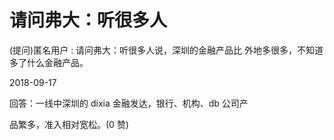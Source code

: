 # 请问弗大：听很多人

(提问)匿名用户 : 请问弗大：听很多人说，深圳的金融产品比 外地多很多，不知道多了什么金融产品。

2018-09-17

回答：一线中深圳的 dixia 金融发达，银行、机构、db 公司产

品繁多，准入相对宽松。(0 赞)